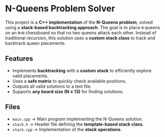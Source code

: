# N-Queens Problem Solver

This project is a **C++ implementation** of the **N-Queens problem**, solved using a **stack-based backtracking approach**. The goal is to place `N` queens on an `N×N` chessboard so that no two queens attack each other. Instead of traditional recursion, this solution uses a **custom stack class** to track and backtrack queen placements.

## Features
- Implements **backtracking** with a **custom stack** to efficiently explore valid placements.
- Uses a **safe matrix** to quickly check available positions.
- Outputs all valid solutions to a text file.
- Supports **any board size (N ≤ 13)** for finding solutions.

## Files
- `main.cpp` → Main program implementing the N-Queens solution.
- `stack.h` → Header file defining the **template-based stack class**.
- `stack.cpp` → Implementation of the **stack operations**.
